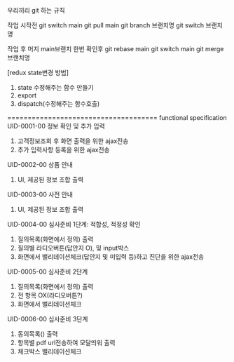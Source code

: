 우리끼리 git 하는 규칙

작업 시작전
git switch main
git pull main
git branch 브랜치명
git switch 브랜치명

작업 후 머지
main브랜치 한번 확인후
git rebase main
git switch main
git merge 브랜치명

[redux state변경 방법]
1. state 수정해주는 함수 만들기
2. export
3. dispatch(수정해주는 함수호출)

=====================================
functional specification
UID-0001-00 정보 확인 및 추가 입력
1. 고객정보조회 후 화면 출력을 위한 ajax전송
2. 추가 입력사항 등록을 위한 ajax전송

UID-0002-00 상품 안내
1. UI, 제공된 정보 조합 출력

UID-0003-00 사전 안내
1. UI, 제공된 정보 조합 출력

UID-0004-00 심사준비 1단계: 적합성, 적정성 확인
1. 질의목록(화면에서 정의) 출력
2. 질의별 라디오버튼(답안지 O), 및 input박스
3. 화면에서 밸리데이션체크(답안지 및 미입력 등)하고 진단을 위한 ajax전송

UID-0005-00 심사준비 2단계
1. 질의목록(화면에서 정의) 출력
2. 전 항목 OX(라디오버튼?)
3. 화면에서 밸리데이션체크

UID-0006-00 심사준비 3단계
1. 동의목록() 출력
2. 항목별 pdf url전송하여 모달띄워 출력
3. 체크박스 밸리데이션체크

